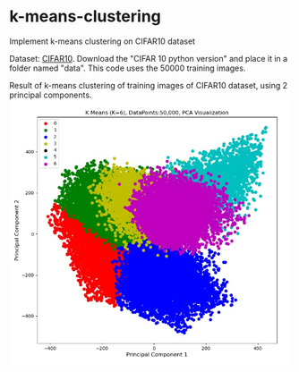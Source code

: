 # k-means-clustering
Implement k-means clustering on CIFAR10 dataset

Dataset: [CIFAR10](https://www.cs.toronto.edu/~kriz/cifar.html). Download the "CIFAR 10 python version" and place it in a folder named "data". This code uses the 50000 training images. 

Result of k-means clustering of training images of CIFAR10 dataset, using 2 principal components.
![](result.jpg)
